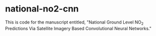 # national-no2-cnn

This is code for the manuscript entitled, "National Ground Level NO<sub>2</sub> Predictions Via Satellite Imagery Based Convolutional Neural Networks."
